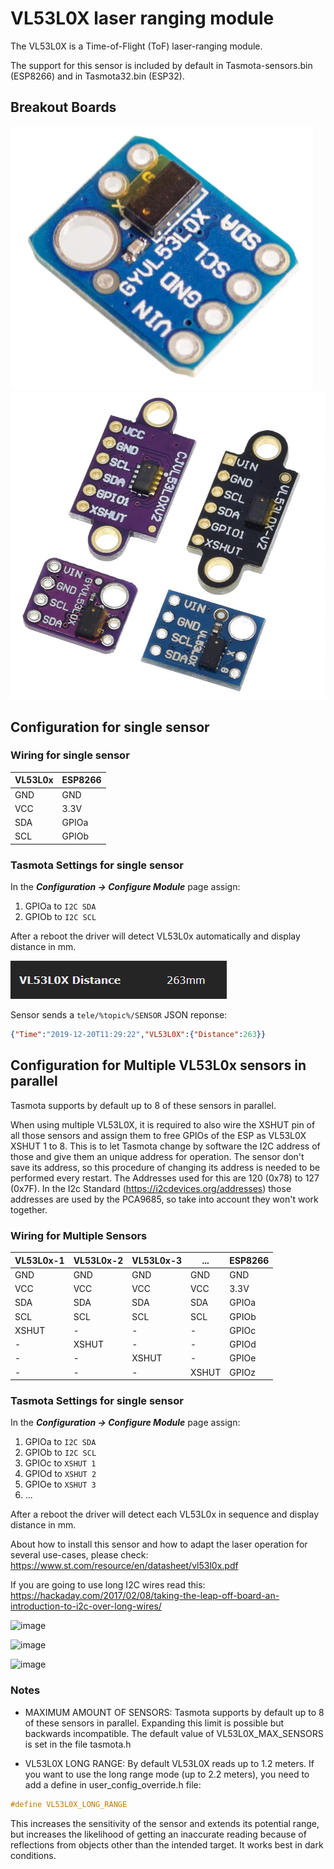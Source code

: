 # VL53L0X laser ranging module

The VL53L0X is a Time-of-Flight (ToF) laser-ranging module.

The support for this sensor is included by default in Tasmota-sensors.bin (ESP8266) and in Tasmota32.bin (ESP32).

## Breakout Boards
![VL53L0x](_media/peripherals/vl53l0x-1.jpg)
![VL53L0x](_media/peripherals/vl53l0x-2.jpg)

## Configuration for single sensor

### Wiring for single sensor
| VL53L0x   | ESP8266 |
|---|---|
|GND   |GND   
|VCC   |3.3V
|SDA   | GPIOa
|SCL   | GPIOb

### Tasmota Settings for single sensor
In the **_Configuration -> Configure Module_** page assign:

1. GPIOa to `I2C SDA`
2. GPIOb to `I2C SCL`

After a reboot the driver will detect VL53L0x automatically and display distance in mm.

![image](_media/peripherals/vl53l0x.png)

Sensor sends a  `tele/%topic%/SENSOR` JSON reponse:

```json
{"Time":"2019-12-20T11:29:22","VL53L0X":{"Distance":263}}
```

## Configuration for Multiple VL53L0x sensors in parallel

Tasmota supports by default up to 8 of these sensors in parallel.

When using multiple VL53L0X, it is required to also wire the XSHUT pin of all those sensors and assign them to free GPIOs of the ESP as VL53L0X XSHUT 1 to 8. This is to let Tasmota change by software the I2C address of those and give them an unique address for operation. The sensor don't save its address, so this procedure of changing its address is needed to be performed every restart. The Addresses used for this are 120 (0x78) to 127 (0x7F). In the I2c Standard (https://i2cdevices.org/addresses) those addresses are used by the PCA9685, so take into account they won't work together.

### Wiring for Multiple Sensors
| VL53L0x-1   | VL53L0x-2   | VL53L0x-3   | ... | ESP8266 |
|---|---|---|---|---|
|GND   |GND   |GND   |GND   |GND   
|VCC   |VCC   |VCC   |VCC   |3.3V
|SDA   |SDA   |SDA   |SDA   | GPIOa
|SCL   |SCL   |SCL   |SCL   | GPIOb
|XSHUT | -     | -     | - | GPIOc
| -    | XSHUT | -     | - | GPIOd
| -    | -     | XSHUT | - | GPIOe
| -    | -     | -     | XSHUT | GPIOz

### Tasmota Settings for single sensor
In the **_Configuration -> Configure Module_** page assign:

1. GPIOa to `I2C SDA`
2. GPIOb to `I2C SCL`
3. GPIOc to `XSHUT 1`
4. GPIOd to `XSHUT 2`
5. GPIOe to `XSHUT 3`
6. ...

After a reboot the driver will detect each VL53L0x in sequence and display distance in mm.

About how to install this sensor and how to adapt the laser operation for several use-cases, please check:
https://www.st.com/resource/en/datasheet/vl53l0x.pdf

If you are going to use long I2C wires read this:
https://hackaday.com/2017/02/08/taking-the-leap-off-board-an-introduction-to-i2c-over-long-wires/

![image](https://user-images.githubusercontent.com/35405447/111362860-144c4780-866e-11eb-84f1-461d2857ede7.png)

![image](https://user-images.githubusercontent.com/35405447/111363016-465da980-866e-11eb-9074-eb4f4c9f5237.png)

![image](https://user-images.githubusercontent.com/35405447/111363173-7907a200-866e-11eb-83e1-93cfefc45315.png)

### Notes

* MAXIMUM AMOUNT OF SENSORS: Tasmota supports by default up to 8 of these sensors in parallel. Expanding this limit is possible but backwards incompatible. The default value of VL53L0X_MAX_SENSORS is set in the file tasmota.h

* VL53L0X LONG RANGE: By default VL53L0X reads up to 1.2 meters. If you want to use the long range mode (up to 2.2 meters), you need to add a define in user_config_override.h file:
```cpp
#define VL53L0X_LONG_RANGE
```
This increases the sensitivity of the sensor and extends its potential range, but increases the likelihood of getting an inaccurate reading because of reflections from objects other than the intended target. It works best in dark conditions.
